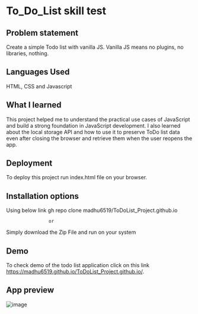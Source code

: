 
# To_Do_List skill test



## Problem statement

Create a simple Todo list with vanilla JS. Vanilla JS means no plugins, no libraries, nothing.

## Languages Used

HTML, CSS and Javascript
## What I learned

This project helped me to understand the practical use cases of JavaScript and build a strong foundation in JavaScript development. I also learned about the local storage API and how to use it to preserve ToDo list data even after closing the browser and retrieve them when the user reopens the app.
## Deployment

To deploy this project run index.html file on your browser.


## Installation options

Using below link
 gh repo clone madhu6519/ToDoList_Project.github.io

                    or
Simply download the Zip File and run on your system

## Demo
To check demo of the todo list application click on this link https://madhu6519.github.io/ToDoList_Project.github.io/.

## App preview

![image](https://github.com/madhu6519/ToDoList_Project.github.io/assets/64521759/0981e23c-a022-47c6-af85-f458398a7215)
